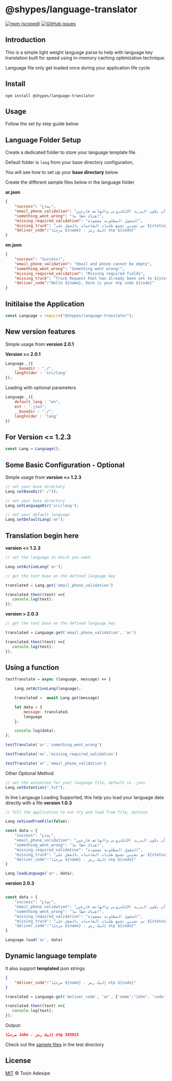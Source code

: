 # @shypes/language-translator

[![npm (scoped)](https://img.shields.io/npm/v/@shypes/language-translator.svg)](https://www.npmjs.com/package/@shypes/language-translator)
[![GitHub issues](https://img.shields.io/github/issues/Shypes/language-translator)](https://img.shields.io/github/issues/Shypes/language-translator)

## Introduction

This is a simple light weight langusge parse to help with language key translation built for speed using in-memory caching optimization technique.

Language file only get loaded once during your application life cycle

## Install

```$
npm install @shypes/language-translator
```

## Usage

Follow the set by step guide below

## Language Folder Setup

Create a dedicated folder to store your language template file.

Default folder is `lang` from your base directory configuration, 

You will see how to set up your **base directory** below

Create the different sample files below in the language folder

**ar.json**

```json
{
    "success": "نجاح",
    "email_phone_validation": "لا يمكن أن يكون البريد الإلكتروني والهاتف فارغين",
    "something_went_wrong": "هناك خطأ ما!",
    "missing_required_validation": "الحقول المطلوبة مفقودة",
    "missing_truck": "تم تعيين تجمع طلبات الشاحنات بالفعل على ${status}",
    "deliver_code":"مرحبًا ${name} ، إليك رمز otp ${code}"
}
```

**en.json**

```json
{
    "success": "Success!",
    "email_phone_validation": "Email and phone cannot be empty",
    "something_went_wrong": "Something went wrong!",
    "missing_required_validation": "Missing required fields",
    "missing_truck": "Truck Request Pool has already been set to ${status}", 
    "deliver_code":"Hello ${name}, here is your otp code ${code}"
}
```

## Initilaise the Application

```js
const Language = require("@shypes/language-translator");
```


## New version features

Simple usage from **version 2.0.1**




**Version >= 2.0.1**

```js
Language._({
    __basedir : "./",
    langFolder : 'src/lang'
});
```

Loading with optional parameters

```js
Language._({
    default_lang : "en",
    ext : ".json",
    __basedir : "./",
    langFolder : 'lang'
})
```
## For Version <= 1.2.3

```js
const Lang = Language();
```

## Some Basic Configuration - Optional

Simple usage from **version <= 1.2.3**

```js
// set your base directory
Lang.setBaseDir("./"));

// set your base directory
Lang.setLanguageDir('src/lang');

// set your default language
Lang.setDefaultLang('en');
```

## Translation begin here

**version <= 1.2.3**

```js
// set the language in which you need

Lang.setActiveLang('ar');

// get the text base on the defined language key

translated = Lang.get('email_phone_validation')

translated.then((text) =>{
   console.log(text);
});
```

**version > 2.0.3**

```js
// get the text base on the defined language key

translated = Language.get('email_phone_validation', 'ar')

translated.then((text) =>{
   console.log(text);
});
```

## Using a function

```js
testTranslate = async (language, message) => {

    Lang.setActiveLang(language);

    translated =  await Lang.get(message)

    let data = {
        message: translated,
        language
    };

    console.log(data);
};

testTranslate('ar','something_went_wrong')

testTranslate('en','missing_required_validation')

testTranslate('ar','email_phone_validation')
```

Other Optional Method

```js
// set the extention for yout language file, default is .json
Lang.setExtention(".txt");
```

In line Langauge Loading Supported, this help you load your language data directly with a file
**version 1.0.3**

```js
// Tell the application to not try and load from file, optiona

Lang.setLoadFromFile(false);

const data = {
    "success": "نجاح",
    "email_phone_validation": "لا يمكن أن يكون البريد الإلكتروني والهاتف فارغين",
    "something_went_wrong": "هناك خطأ ما!",
    "missing_required_validation": "الحقول المطلوبة مفقودة",
    "missing_truck": "تم تعيين تجمع طلبات الشاحنات بالفعل على ${status}",
    "deliver_code":"مرحبًا ${name} ، إليك رمز otp ${code}"
}

Lang.loadLanguage('ar', data);
```

**version 2.0.3**

```js

const data = {
    "success": "نجاح",
    "email_phone_validation": "لا يمكن أن يكون البريد الإلكتروني والهاتف فارغين",
    "something_went_wrong": "هناك خطأ ما!",
    "missing_required_validation": "الحقول المطلوبة مفقودة",
    "missing_truck": "تم تعيين تجمع طلبات الشاحنات بالفعل على ${status}",
    "deliver_code":"مرحبًا ${name} ، إليك رمز otp ${code}"
}

Language.load('ar', data)


```

## Dynamic language template

It also support **templated** json strings

```json
{
    "deliver_code":"مرحبًا ${name} ، إليك رمز otp ${code}"
}
```

```js
translated = Language.get('deliver_code', 'ar', {'name':"John", 'code': 343923} )

translated.then((text) =>{
   console.log(text);
});
```

Output:

```json
مرحبًا John ، إليك رمز otp 343923
```




Check out the [sample files](https://github.com/Shypes/language-translator/tree/master/examples) in the test directory

## License

[MIT](LICENSE) © Tosin Adesipe
